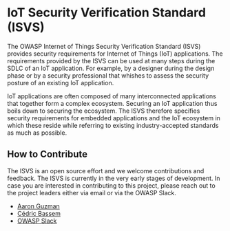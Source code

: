 # IoT Security Verification Standard (ISVS)

The OWASP Internet of Things Security Verification Standard (ISVS) provides security requirements for Internet of Things (IoT) applications. The requirements provided by the ISVS can be used at many steps during the SDLC of an IoT application. For example, by a designer during the design phase or by a security professional that whishes to assess the security posture of an existing IoT application.

IoT applications are often composed of many interconnected applications that together form a complex ecosystem. Securing an IoT application thus boils down to securing the ecosystem. The ISVS therefore specifies security requirements for embedded applications and the IoT ecosystem in which these reside while referring to existing industry-accepted standards as much as possible.

## How to Contribute
The ISVS is an open source effort and we welcome contributions and feedback. The ISVS is currently in the very early stages of development. In case you are interested in contributing to this project, please reach out to the project leaders either via email or via the OWASP Slack.

* [Aaron Guzman](mailto:aaron.guzman@owasp.org)
* [Cédric Bassem](mailto:cedric.bassem@owasp.org)
* [OWASP Slack](https://owasp.slack.com/)